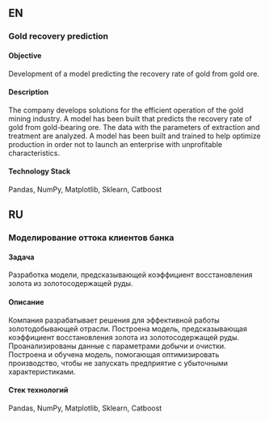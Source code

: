 ## EN 

### Gold recovery prediction

#### Objective
Development of a model predicting the recovery rate of gold from gold ore.

#### Description
The company develops solutions for the efficient operation of the gold mining industry. 
A model has been built that predicts the recovery rate of gold from gold-bearing ore. 
The data with the parameters of extraction and treatment are analyzed. A model has been built and 
trained to help optimize production in order not to launch an enterprise with unprofitable characteristics.

#### Technology Stack
Pandas, NumPy, Matplotlib, Sklearn, Catboost

## RU 

### Моделирование оттока клиентов банка

#### Задача
Разработка модели, предсказывающей коэффициент восстановления золота из золотосодержащей руды.

#### Описание
Компания разрабатывает решения для эффективной работы золотодобывающей отрасли.
Построена модель, предсказывающая коэффициент восстановления золота из золотосодержащей руды. 
Проанализированы данные с параметрами добычи и очистки. Построена и обучена модель, помогающая 
оптимизировать производство, чтобы не запускать предприятие с убыточными характеристиками.

#### Стек технологий
Pandas, NumPy, Matplotlib, Sklearn, Catboost

